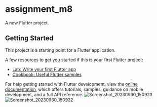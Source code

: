 # assignment_m8

A new Flutter project.

## Getting Started

This project is a starting point for a Flutter application.

A few resources to get you started if this is your first Flutter project:

- [Lab: Write your first Flutter app](https://docs.flutter.dev/get-started/codelab)
- [Cookbook: Useful Flutter samples](https://docs.flutter.dev/cookbook)

For help getting started with Flutter development, view the
[online documentation](https://docs.flutter.dev/), which offers tutorials,
samples, guidance on mobile development, and a full API reference.
![Screenshot_20230930_150923](https://github.com/Minhaj-Mahim/assignment_m8/assets/144513919/d32c07a0-4fea-452e-98cd-4edb800bdc80)
![Screenshot_20230930_150932](https://github.com/Minhaj-Mahim/assignment_m8/assets/144513919/8651a356-c293-4f25-8a52-adc0ff361646)

